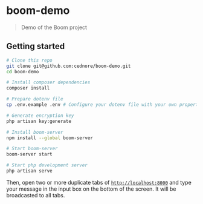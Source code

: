 # boom-demo

> Demo of the Boom project

## Getting started

```bash
# Clone this repo
git clone git@github.com:cednore/boom-demo.git
cd boom-demo

# Install composer dependencies
composer install

# Prepare dotenv file
cp .env.example .env # Configure your dotenv file with your own properties after this

# Generate encryption key
php artisan key:generate

# Install boom-server
npm install --global boom-server

# Start boom-server
boom-server start

# Start php development server
php artisan serve
```

Then, open two or more duplicate tabs of [`http://localhost:8000`](http://localhost:8000) and type your message in the
input box on the bottom of the screen. It will be broadcasted to all tabs.
